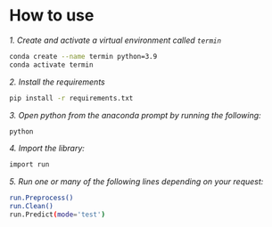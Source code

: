 # How to use

*1. Create and activate a virtual environment called `termin`*
```bash
conda create --name termin python=3.9
conda activate termin
```

*2. Install the requirements*
```bash
pip install -r requirements.txt
```

*3. Open python from the anaconda prompt by running the following:*
```bash
python
```

*4. Import the library:*
```bash
import run
```

*5. Run one or many of the following lines depending on your request:*
```bash
run.Preprocess()
run.Clean()
run.Predict(mode='test') 
```

